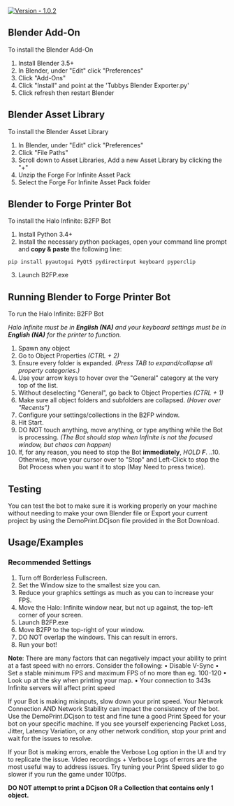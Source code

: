 [![Version - 1.0.2](https://img.shields.io/badge/Version-1.0.2-critical)](https://)

## Blender Add-On

To install the Blender Add-On

1. Install Blender 3.5+
2. In Blender, under "Edit" click "Preferences"
3. Click "Add-Ons"
4. Click "Install" and point at the 'Tubbys Blender Exporter.py'
5. Click refresh then restart Blender

## Blender Asset Library

To install the Blender Asset Library

1. In Blender, under "Edit" click "Preferences"
2. Click "File Paths"
3. Scroll down to Asset Libraries, Add a new Asset Library by clicking the "+"
4. Unzip the Forge For Infinite Asset Pack
4. Select the Forge For Infinite Asset Pack folder
## Blender to Forge Printer Bot

To install the Halo Infinite: B2FP Bot

1. Install Python 3.4+
2. Install the necessary python packages, open your command line prompt and **copy & paste** the following line:
```
pip install pyautogui PyQt5 pydirectinput keyboard pyperclip
```
3. Launch B2FP.exe
## Running Blender to Forge Printer Bot

To run the Halo Infinite: B2FP Bot

*Halo Infinite must be in **English (NA)** and your keyboard settings must be in **English (NA)** for the printer to function.*

1. Spawn any object
2. Go to Object Properties *(CTRL + 2)*
3. Ensure every folder is expanded. *(Press TAB to expand/collapse all property categories.)*
4. Use your arrow keys to hover over the "General" category at the very top of the list.
5. Without deselecting "General", go back to Object Properties *(CTRL + 1)*
6. Make sure all object folders and subfolders are collapsed. *(Hover over "Recents")*
7. Configure your settings/collections in the B2FP window.
8. Hit Start.
9. DO NOT touch anything, move anything, or type anything while the Bot is processing. *(The Bot should stop when Infinite is not the focused window, but chaos *can* happen)*
10. If, for any reason, you need to stop the Bot **immediately**, *HOLD **F***.
..10. Otherwise, move your cursor over to "Stop" and Left-Click to stop the Bot Process when you want it to stop (May Need to press twice).
## Testing

You can test the bot to make sure it is working properly on your machine without needing to make your own Blender file or Export your current project by using the DemoPrint.DCjson file provided in the Bot Download.

## Usage/Examples

### Recommended Settings

1. Turn off Borderless Fullscreen.
2. Set the Window size to the smallest size you can.
3. Reduce your graphics settings as much as you can to increase your FPS.
4. Move the Halo: Infinite window near, but not up against, the top-left corner of your screen.
5. Launch B2FP.exe
6. Move B2FP to the top-right of your window.
7. DO NOT overlap the windows. This can result in errors.
8. Run your bot!

**Note**: There are many factors that can negatively impact your ability to print at a fast speed with no errors. Consider the following:
• Disable V-Sync
• Set a stable minimum FPS and maximum FPS of no more than eg. 100-120
• Look up at the sky when printing your map.
• Your connection to 343s Infinite servers will affect print speed

If your Bot is making misinputs, slow down your print speed. Your Network Connection AND Network Stability can impact the consistency of the bot. Use the DemoPrint.DCjson to test and fine tune a good Print Speed for your bot on your specific machine. If you see yourself experiencing Packet Loss, Jitter, Latency Variation, or any other network condition, stop your print and wait for the issues to resolve.

If your Bot is making errors, enable the Verbose Log option in the UI and try to replicate the issue. Video recordings + Verbose Logs of errors are the most useful way to address issues. Try tuning your Print Speed slider to go slower if you run the game under 100fps.

**DO NOT attempt to print a DCjson OR a Collection that contains only 1 object.**
